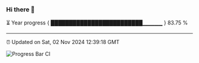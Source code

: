 ### Hi there 👋

⏳ Year progress { █████████████████████████▁▁▁▁▁ } 83.75 %

---

⏰ Updated on Sat, 02 Nov 2024 12:39:18 GMT

![Progress Bar CI](https://github.com/ZhaoGui/ZhaoGui/workflows/Progress%20Bar%20CI/badge.svg)
